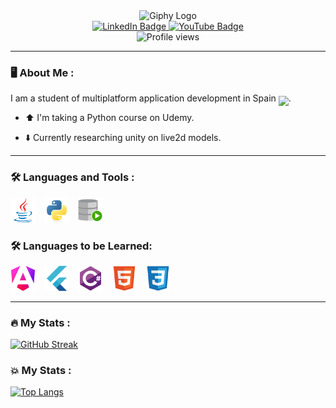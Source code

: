 <!-- Encabezado -->
<div id="header" align="center">
  <img src="https://media2.giphy.com/media/v1.Y2lkPTc5MGI3NjExeDd6YmZxc2Jqc21jdjZjMThidHMzM2NzZnYzbmtuNmE2dmx0czR1OSZlcD12MV9pbnRlcm5hbF9naWZfYnlfaWQmY3Q9cw/Zebztgv7jmkoLe1DoY/giphy.webp" width="100" alt="Giphy Logo"/>
</div>

<!-- Badges de redes sociales -->
<div id="badges" align="center">
  <a href="">
    <img src="https://img.shields.io/badge/LinkedIn-blue?style=for-the-badge&logo=linkedin&logoColor=white" alt="LinkedIn Badge"/>
  </a>
  <a href="your-youtube-URL">
    <img src="https://img.shields.io/badge/YouTube-red?style=for-the-badge&logo=youtube&logoColor=white" alt="YouTube Badge"/>
  </a>
</div>

<!-- Vistas del perfil -->
<div id="Profile_views" align="center">
  <img src="https://komarev.com/ghpvc/?username=Kaiser42&style=flat-square&color=blue" alt="Profile views"/>
</div>

---

### :desktop_computer: About Me :
I am a student of multiplatform application development in Spain <img src="https://images.vexels.com/media/users/3/323625/isolated/preview/084e422aff05aa1ba17925dad9cd5cce-disea-o-plano-de-computadora-de-escritorio.png" width="20" style="vertical-align: middle; margin-bottom: -5px;">.

- :arrow_up: I'm taking a Python course on Udemy.

- :arrow_down: Currently researching unity on live2d models.
---
### :hammer_and_wrench: Languages and Tools :
<div>
  <img src="https://raw.githubusercontent.com/devicons/devicon/6910f0503efdd315c8f9b858234310c06e04d9c0/icons/java/java-original.svg" title="Java" alt="Java" width="40" height="40" style="margin-right: 10px;"/>
  <img src="https://raw.githubusercontent.com/devicons/devicon/6910f0503efdd315c8f9b858234310c06e04d9c0/icons/python/python-original.svg" title="Python" alt="Python" width="40" height="40" style="margin-right: 10px;"/>
     <img src="https://raw.githubusercontent.com/devicons/devicon/6910f0503efdd315c8f9b858234310c06e04d9c0/icons/sqldeveloper/sqldeveloper-original.svg" title="SQL" alt="Java" width="40" height="40" style="margin-right: 10px;"/>
</div>

### :hammer_and_wrench: Languages to be Learned:
<div>
  <img src="https://raw.githubusercontent.com/devicons/devicon/6910f0503efdd315c8f9b858234310c06e04d9c0/icons/angular/angular-original.svg" title="Angular" alt="Java" width="40" height="40" style="margin-right: 10px;"/>
  <img src="https://raw.githubusercontent.com/devicons/devicon/6910f0503efdd315c8f9b858234310c06e04d9c0/icons/flutter/flutter-original.svg" title="Flutter" alt="Java" width="40" height="40" style="margin-right: 10px;"/>
  <img src="https://raw.githubusercontent.com/devicons/devicon/6910f0503efdd315c8f9b858234310c06e04d9c0/icons/csharp/csharp-original.svg" title="C#" alt="Java" width="40" height="40" style="margin-right: 10px;"/>
  <img src="https://raw.githubusercontent.com/devicons/devicon/6910f0503efdd315c8f9b858234310c06e04d9c0/icons/html5/html5-original.svg" title="HTML" alt="Java" width="40" height="40" style="margin-right: 10px;"/>
  <img src="https://raw.githubusercontent.com/devicons/devicon/6910f0503efdd315c8f9b858234310c06e04d9c0/icons/css3/css3-original.svg" title="CSS" alt="Java" width="40" height="40" style="margin-right: 10px;"/>
</div>

---

### :fire: My Stats :
[![GitHub Streak](https://github-readme-streak-stats.herokuapp.com?user=Kaiser42&theme=highcontrast&hide_border=true&date_format=j%20M%5B%20Y%5D&exclude_days=Fri%2CSat)](#)
### :boom: My Stats :
[![Top Langs](https://github-readme-stats.vercel.app/api/top-langs/?username=Kaiser42&layout=compact&theme=vision-friendly-dark)](#)


